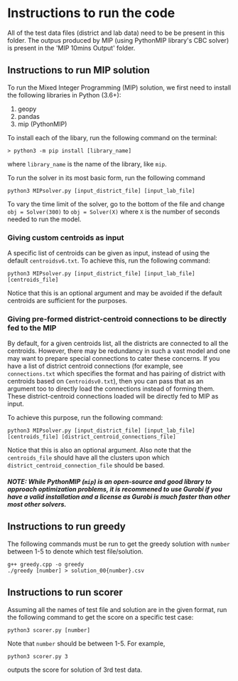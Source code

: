 # Instructions to run the code

All of the test data files (district and lab data) need to be be present in this folder. The outpus produced by MIP (using PythonMIP library's CBC solver) is present in the 'MIP 10mins Output' folder.

## Instructions to run MIP solution

To run the Mixed Integer Programming (MIP) solution, we first need to install the following libraries in Python (3.6+):

1. geopy
2. pandas
3. mip (PythonMIP)

To install each of the libary, run the following command on the terminal:

```
> python3 -m pip install [library_name]
```

where `library_name` is the name of the library, like `mip`.

To run the solver in its most basic form, run the following command
```
python3 MIPsolver.py [input_district_file] [input_lab_file] 
```

To vary the time limit of the solver, go to the bottom of the file and change `obj = Solver(300)` to `obj = Solver(X)` where `X` is the number of seconds needed to run the model.

### Giving custom centroids as input 

A specific list of centroids can be given as input, instead of using the default `centroidsv6.txt`. To achieve this, run the following command:

```
python3 MIPsolver.py [input_district_file] [input_lab_file] [centroids_file]
```

Notice that this is an optional argument and may be avoided if the default centroids are sufficient for the purposes.

### Giving pre-formed district-centroid connections to be directly fed to the MIP

By default, for a given centroids list, all the districts are connected to all the centroids. However, there may be redundancy in such a vast model and one may want to prepare special connections to cater these concerns. If you have a list of district centroid connections (for example, see `connections.txt` which specifies the format and has pairing of district with centroids based on `Centroidsv0.txt`), then you can pass that as an argument too to directly load the connections instead of forming them. These district-centroid connections loaded will be directly fed to MIP as input. 

To achieve this purpose, run the following command:

```
python3 MIPsolver.py [input_district_file] [input_lab_file] [centroids_file] [district_centroid_connections_file]
```

Notice that this is also an optional argument. Also note that the `centroids_file` should have all the clusters upon which `district_centroid_connection_file` should be based. 

##### NOTE: While PythonMIP (`mip`) is an open-source and good library to approach optimization problems, it is recommened to use Gurobi if you have a valid installation and a license as Gurobi is much faster than other most other solvers.  

## Instructions to run greedy

The following commands must be run to get the greedy solution with `number` between 1-5 to denote which test file/solution.
```
g++ greedy.cpp -o greedy
./greedy [number] > solution_00{number}.csv
```

## Instructions to run scorer

Assuming all the names of test file and solution are in the given format, run the following command to get the score on a specific test case:
```
python3 scorer.py [number]
```

Note that `number` should be between 1-5. For example, 
```
python3 scorer.py 3
```
outputs the score for solution of 3rd test data.
